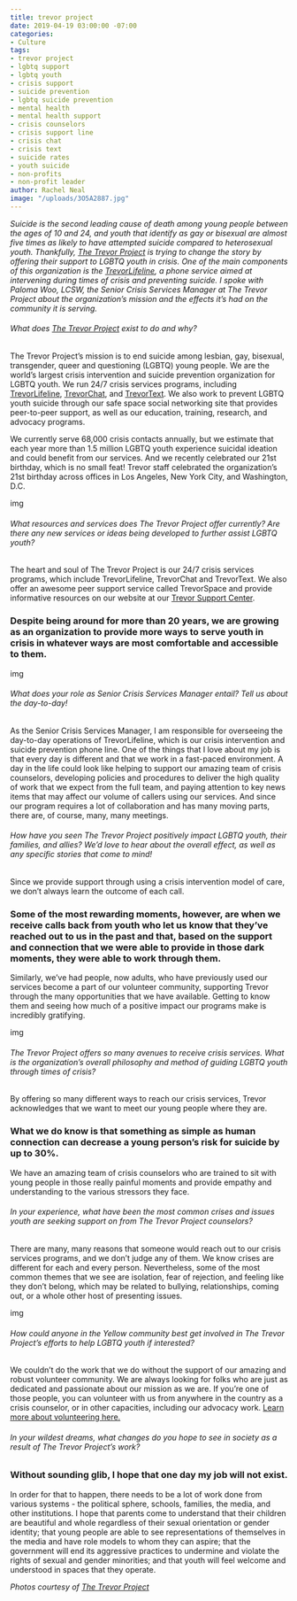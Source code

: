 ```yaml
---
title: trevor project
date: 2019-04-19 03:00:00 -07:00
categories:
- Culture
tags:
- trevor project
- lgbtq support
- lgbtq youth
- crisis support
- suicide prevention
- lgbtq suicide prevention
- mental health
- mental health support
- crisis counselors
- crisis support line
- crisis chat
- crisis text
- suicide rates
- youth suicide
- non-profits
- non-profit leader
author: Rachel Neal
image: "/uploads/3O5A2887.jpg"
---
```


_Suicide is the second leading cause of death among young people between the ages of 10 and 24, and youth that identify as gay or bisexual are almost five times as likely to have attempted suicide compared to heterosexual youth. Thankfully, [The Trevor Project](https://www.thetrevorproject.org/#sm.000cws2ec13r3f09spr22m5lp6l4y) is trying to change the story by offering their support to LGBTQ youth in crisis. One of the main components of this organization is the [TrevorLifeline](https://www.thetrevorproject.org/get-help-now/#sm.000cws2ec13r3f09spr22m5lp6l4y), a phone service aimed at intervening during times of crisis and preventing suicide. I spoke with Paloma Woo, LCSW, the Senior Crisis Services Manager at The Trevor Project about the organization’s mission and the effects it’s had on the community it is serving._
 
###### What does [The Trevor Project](https://www.thetrevorproject.org/#sm.000cws2ec13r3f09spr22m5lp6l4y) exist to do and why?   

The Trevor Project’s mission is to end suicide among lesbian, gay, bisexual, transgender, queer and questioning (LGBTQ) young people. We are the world’s largest crisis intervention and suicide prevention organization for LGBTQ youth. We run 24/7 crisis services programs, including [TrevorLifeline](https://www.thetrevorproject.org/get-help-now/#sm.000cws2ec13r3f09spr22m5lp6l4y), [TrevorChat](https://www.thetrevorproject.org/get-help-now/#sm.000cws2ec13r3f09spr22m5lp6l4y), and [TrevorText](https://www.thetrevorproject.org/get-help-now/#sm.000cws2ec13r3f09spr22m5lp6l4y). We also work to prevent LGBTQ youth suicide through our safe space social networking site that provides peer-to-peer support, as well as our education, training, research, and advocacy programs. 

We currently serve 68,000 crisis contacts annually, but we estimate that each year more than 1.5 million LGBTQ youth experience suicidal ideation and could benefit from our services. And we recently celebrated our 21st birthday, which is no small feat! Trevor staff celebrated the organization’s 21st birthday across offices in Los Angeles, New York City, and Washington, D.C.

img

###### What resources and services does The Trevor Project offer currently? Are there any new services or ideas being developed to further assist LGBTQ youth?  

The heart and soul of The Trevor Project is our 24/7 crisis services programs, which include TrevorLifeline, TrevorChat and TrevorText. We also offer an awesome peer support service called TrevorSpace and provide informative resources on our website at our [Trevor Support Center](https://www.thetrevorproject.org/resources/trevor-support-center/#sm.000cws2ec13r3f09spr22m5lp6l4y). 

### Despite being around for more than 20 years, we are growing as an organization to provide more ways to serve youth in crisis in whatever ways are most comfortable and accessible to them. 

img

###### What does your role as Senior Crisis Services Manager entail? Tell us about the day-to-day!

As the Senior Crisis Services Manager, I am responsible for overseeing the day-to-day operations of TrevorLifeline, which is our crisis intervention and suicide prevention phone line. One of the things that I love about my job is that every day is different and that we work in a fast-paced environment. A day in the life could look like helping to support our amazing team of crisis counselors, developing policies and procedures to deliver the high quality of work that we expect from the full team, and paying attention to key news items that may affect our volume of callers using our services. And since our program requires a lot of collaboration and has many moving parts, there are, of course, many, many meetings. 

###### How have you seen The Trevor Project positively impact LGBTQ youth, their families, and allies? We’d love to hear about the overall effect, as well as any specific stories that come to mind!

Since we provide support through using a crisis intervention model of care, we don’t always learn the outcome of each call. 

### Some of the most rewarding moments, however, are when we receive calls back from youth who let us know that they’ve reached out to us in the past and that, based on the support and connection that we were able to provide in those dark moments, they were able to work through them. 

Similarly, we’ve had people, now adults, who have previously used our services become a part of our volunteer community, supporting Trevor through the many opportunities that we have available. Getting to know them and seeing how much of a positive impact our programs make is incredibly gratifying. 

img

###### The Trevor Project offers so many avenues to receive crisis services. What is the organization’s overall philosophy and method of guiding LGBTQ youth through times of crisis?

By offering so many different ways to reach our crisis services, Trevor acknowledges that we want to meet our young people where they are. 

### What we do know is that something as simple as human connection can decrease a young person’s risk for suicide by up to 30%.

We have an amazing team of crisis counselors who are trained to sit with young people in those really painful moments and provide empathy and understanding to the various stressors they face.  

###### In your experience, what have been the most common crises and issues youth are seeking support on from The Trevor Project counselors?

There are many, many reasons that someone would reach out to our crisis services programs, and we don’t judge any of them. We know crises are different for each and every person. Nevertheless, some of the most common themes that we see are isolation, fear of rejection, and feeling like they don’t belong, which may be related to bullying, relationships, coming out, or a whole other host of presenting issues. 

img

###### How could anyone in the Yellow community best get involved in The Trevor Project’s efforts to help LGBTQ youth if interested?

We couldn’t do the work that we do without the support of our amazing and robust volunteer community. We are always looking for folks who are just as dedicated and passionate about our mission as we are. If you’re one of those people, you can volunteer with us from anywhere in the country as a crisis counselor, or in other capacities, including our advocacy work. [Learn more about volunteering here.](https://www.thetrevorproject.org/get-involved/volunteer/#sm.000cws2ec13r3f09spr22m5lp6l4y)

###### In your wildest dreams, what changes do you hope to see in society as a result of The Trevor Project’s work?

### Without sounding glib, I hope that one day my job will not exist. 

In order for that to happen, there needs to be a lot of work done from various systems - the political sphere, schools, families, the media, and other institutions. I hope that parents come to understand that their children are beautiful and whole regardless of their sexual orientation or gender identity; that young people are able to see representations of themselves in the media and have role models to whom they can aspire; that the government will end its aggressive practices to undermine and violate the rights of sexual and gender minorities; and that youth will feel welcome and understood in spaces that they operate. 

_Photos courtesy of [The Trevor Project](https://www.thetrevorproject.org/#sm.000cws2ec13r3f09spr22m5lp6l4y)_